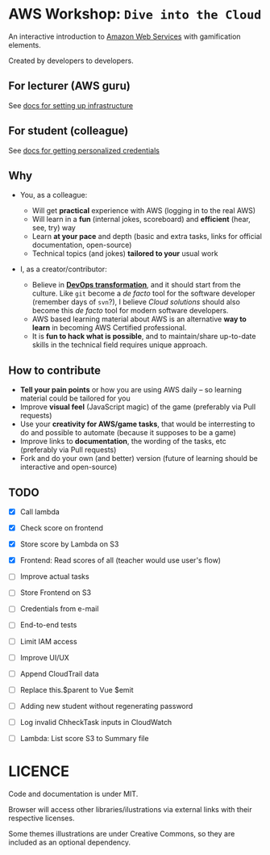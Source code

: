 AWS Workshop: `Dive into the Cloud`
===================================

An interactive introduction to [Amazon Web Services](https://aws.amazon.com/)
with gamification elements.

Created by developers to developers.

## For lecturer (AWS guru)

See [docs for setting up infrastructure](teacher/README.md)

## For student (colleague)

See [docs for getting personalized credentials](student/README.md)

## Why

 * You, as a colleague:
    * Will get **practical** experience with AWS (logging in to the real AWS)
    * Will learn in a **fun** (internal jokes, scoreboard) and **efficient** (hear, see, try) way
    * Learn **at your pace** and depth (basic and extra tasks, links for official documentation, open-source)
    * Technical topics (and jokes) **tailored to your** usual work

 * I, as a creator/contributor:
    * Believe in **[DevOps transformation](https://www.oreilly.com/library/view/effective-devops/9781491926291/)**, and it should start from the culture.
      Like `git` become a _de facto_ tool for the software developer (remember days of `svn`?),
      I believe _Cloud solutions_ should also become this _de facto_ tool for modern software developers.
    * AWS based learning material about AWS is an alternative **way to learn**
      in becoming AWS Certified professional.
    * It is **fun to hack what is possible**,
      and to maintain/share up-to-date skills in the technical field requires unique approach.

## How to contribute

 * **Tell your pain points** or how you are using AWS daily –
   so learning material could be tailored for you
 * Improve **visual feel** (JavaScript magic) of the game
   (preferably via Pull requests)
 * Use your **creativity for AWS/game tasks**,
   that would be interresting to do and possible to automate (because it supposes to be a game)
 * Improve links to **documentation**, the wording of the tasks, etc
   (preferably via Pull requests)
 * Fork and do your own (and better) version
   (future of learning should  be interactive and open-source)

## TODO

- [x] Call lambda
- [x] Check score on frontend
- [x] Store score by Lambda on S3
- [x] Frontend: Read scores of all (teacher would use user's flow)

- [ ] Improve actual tasks
- [ ] Store Frontend on S3
- [ ] Credentials from e-mail
- [ ] End-to-end tests

- [ ] Limit IAM access
- [ ] Improve UI/UX
- [ ] Append CloudTrail data
- [ ] Replace this.$parent to Vue $emit
- [ ] Adding new student without regenerating password
- [ ] Log invalid ChheckTask inputs in CloudWatch
- [ ] Lambda: List score S3 to Summary file

# LICENCE

Code and documentation is under MIT.

Browser will access other libraries/ilustrations via external links
with their respective licenses.

Some themes illustrations are under Creative Commons,
so they are included as an optional dependency.